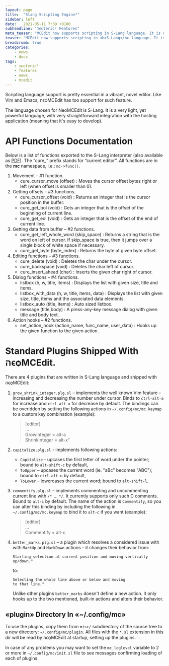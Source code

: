 ```yaml
---
layout: page
title:  "Slang Scripting Engine²"
sidebar: left
date:   2021-05-11 7:39 +0100
subheadline: "הϵѻteric² Features"
meta_teaser: "MCEdit now supports scripting in S-Lang language. It is a very light solution, yet very functional."
teaser: "MCEdit now supports scripting in <b>S-Lang</b> language. It is a very light solution, yet very functional."
breadcrumb: true
categories: 
    - news
    - docs
tags:
    - הϵѻteric²
    - features
    - news
    - mcedit
---
```


Scripting language support is pretty essential in a vibrant, novel 
editor. Like Vim and Emacs, הϵѻMCEdit has too support for such 
feature. 

The language chosen for NeoMCEdit is S-Lang. It is a very light,
yet powerful language, with very straightforward integration
with the hosting application (meaning that it's easy to develop).


# API Functions Documentation

Below is a list of functions exported to the S-Lang interpreter
(also available as [PDF](/assets/slang_api.pdf)). The “cure_” prefix stands for “current editor”.
All functions are in the **mc** namespace, i.e.: `mc->func()`.

1. Movement – #1 function.
   - cure_cursor_move (offset)
:    Moves the cursor offset bytes right or left (when offset is
     smaller than 0).
2. Getting offsets – #3 functions.
   - cure_cursor_offset (void)
:    Returns an integer that is the cursor position in the buffer.
   - cure_get_bol (void)
:    Gets an integer that is the offset of the
beginning of current line. 
   - cure_get_eol (void)
:    Gets an integer that
is the offset of the end of current line.
4. Getting data from buffer – #2 functions. 
   - cure_get_left_whole_word (skip_space)
:    Returns a string that is the word on left of cursor. If
     skip_space is true, then it jumps over a single block of 
     white space if necessary.
   - cure_get_byte (byte_index)
:    Returns the byte at given byte offset.
5. Editing functions – #3 functions. 
   - cure_delete (void)
:    Deletes the char under the cursor. 
   - cure_backspace (void)
:    Deletes the char left of cursor. 
   - cure_insert_ahead (char)
:    Inserts the given char right of cursor.
6. Dialog functions – #4 functions. 
   - listbox (h, w, title, items)
:    Displays the list with given size, title and
items.
   - listbox_with_data (h, w, title, items, data)
:    Displays the list
with given size, title, items and the associated data elements.
   - listbox_auto (title, items)
:    Auto sized listbox. 
   - message (title,body)
:  A press-any-key message dialog with given title and body text.
7. Action hooks – #2 functions. 
   - set_action_hook (action_name, func_name, user_data)
:  Hooks up the given function to the given action.

# Standard Plugins Shipped With הϵѻMCEdit.

There are 4 plugins that are written in S-Lang language and shipped
with הϵѻMCEdit:

1. `grow_shrink_integer.plg.sl` – implements the well known Vim 
   feature – increasing and decreasing the number under cursor.
   Binds to `ctrl-alt-a` for increase and `ctrl-alt-x` for decrease
   by default. The bindings can be overidden by setting the 
   following actions in `~/.config/mc/mc.keymap` to a custom
   key combination (example):
   > [editor]<br/>…<br/>GrowInteger = alt-a<br/>ShrinkInteger = alt-x"

2. `capitalize.plg.sl` - implements following actions:
   - `Capitalize` - upcases the first letter of word under the 
     pointer; bound to `alt-shift-c` by default,
   - `ToUpper` – upcases the current word (ie. "aBc" becomes "ABC");
     bound to `ctrl-alt-u` by default,
   - `ToLower` – lowercases the current word; bound to `alt-shift-l`.

3. `commentify.plg.sl` – implements commenting and uncommenting
   current line with `/* … */`. It currently supports only such
   C comments. Bound to `alt-i` by default. The name of the 
   action is `Commentify`, so you can alter this binding by
   including the following in `~/.config/mc/mc.keymap` to bind
   it to `alt-c` if you want (example):

   > [editor]<br/>…<br/>Commentify = alt-c

4. `better_marks.plg.sl` – a plugin which resolves a considered 
   issue with with `MarkUp` and `MarkDown` actions – it changes
   their behavior from:
   ```
   Starting selection at current position and moving vertically 
   up/down." 
   ```

   to:
   ```
   Selecting the whole line above or below and moving
   to that line."
   ```

   Unlike other plugins `better_marks` doesn't define a new action.
   It only hooks up to the two mentioned, built-in actions and 
   alters their behavior.

## «plugin» Directory In «~/.config/mc»

To use the plugins, copy them from `misc/` subdirectory of the
source tree to a new directory: `~/.config/mc/plugin`. All files
with the `*.sl` extension in this dir will be read by הϵѻMCEdit at
startup, setting up the plugins. 

In case of any problems you may want to set the `mc_loglevel` 
variable to 2 or more in `~/.config/mc/init.sl` file to see 
messages confirming loading of each of plugins.






